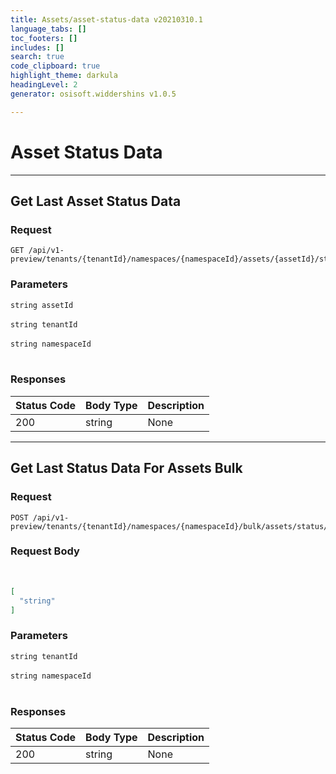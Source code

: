 ```yaml
---
title: Assets/asset-status-data v20210310.1
language_tabs: []
toc_footers: []
includes: []
search: true
code_clipboard: true
highlight_theme: darkula
headingLevel: 2
generator: osisoft.widdershins v1.0.5

---
```


<h1 id="assets-asset-status-data-asset-status-data">Asset Status Data</h1>

---
## Get Last Asset Status Data

<a id="opIdAssetStatusData_Get Last Asset Status Data"></a>

### Request
```text 
GET /api/v1-preview/tenants/{tenantId}/namespaces/{namespaceId}/assets/{assetId}/status/last
```

<h3 id="assetstatusdata_get-last-asset-status-data-parameters">Parameters</h3>

`string assetId`<br/><br/>`string tenantId`<br/><br/>`string namespaceId`<br/><br/>

<h3 id="assetstatusdata_get-last-asset-status-data-responses">Responses</h3>

|Status Code|Body Type|Description|
|---|---|---|
|200|string|None|

---
## Get Last Status Data For Assets Bulk

<a id="opIdAssetStatusData_Get Last Status Data For Assets Bulk"></a>

### Request
```text 
POST /api/v1-preview/tenants/{tenantId}/namespaces/{namespaceId}/bulk/assets/status/last
```

### Request Body

<br/>

```json
[
  "string"
]
```

<h3 id="assetstatusdata_get-last-status-data-for-assets-bulk-parameters">Parameters</h3>

`string tenantId`<br/><br/>`string namespaceId`<br/><br/>

<h3 id="assetstatusdata_get-last-status-data-for-assets-bulk-responses">Responses</h3>

|Status Code|Body Type|Description|
|---|---|---|
|200|string|None|


